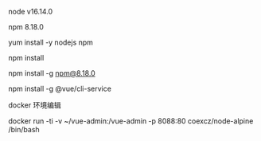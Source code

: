 node v16.14.0

npm  8.18.0

yum install -y nodejs npm

npm install

npm install -g npm@8.18.0

npm install -g @vue/cli-service


docker 环境编辑

docker run -ti -v ~/vue-admin:/vue-admin -p 8088:80 coexcz/node-alpine /bin/bash